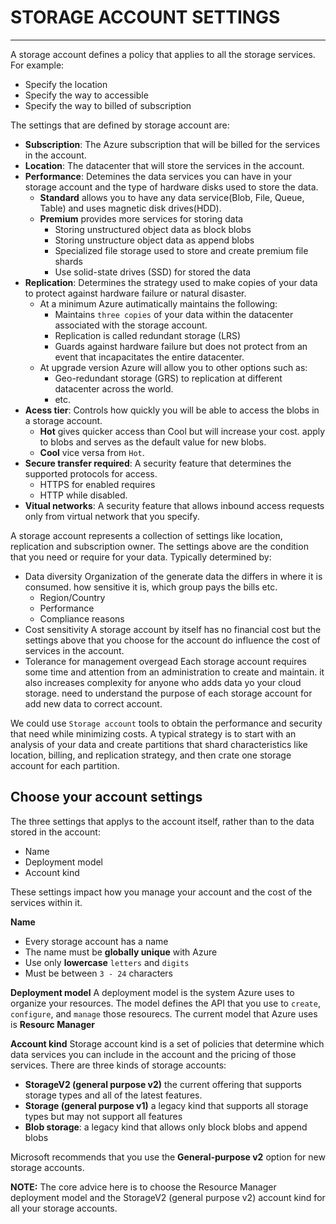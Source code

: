 # STORAGE ACCOUNT SETTINGS
---

A storage account defines a policy that applies to all the storage services.
For example:
- Specify the location
- Specify the way to accessible
- Specify the way to billed of subscription

The settings that are defined by storage account are:
- **Subscription**: The Azure subscription that will be billed for the services in the account.
- **Location**: The datacenter that will store the services in the account.
- **Performance**: Detemines the data services you can have in your storage account and the type of hardware disks used to store the data.
  * **Standard** allows you to have any data service(Blob, File, Queue, Table) and uses magnetic disk drives(HDD).
  * **Premium** provides more services for storing data
    * Storing unstructured object data as block blobs
    * Storing unstructure object data as append blobs
    * Specialized file storage used to store and create premium file shards
    * Use solid-state drives (SSD) for stored the data
- **Replication**: Determines the strategy used to make copies of your data to protect against hardware failure or natural disaster.
  * At a minimum Azure autimatically maintains the following:
    * Maintains `three copies` of your data within the datacenter associated with the storage account.
    * Replication is called redundant storage (LRS)
    * Guards against hardware failure but does not protect from an event that incapacitates the entire datacenter.
  * At upgrade version Azure will allow you to other options such as:
    * Geo-redundant storage (GRS) to replication at different datacenter across the world.
    * etc.
- **Acess tier**: Controls how quickly you will be able to access the blobs in a storage account.
  * **Hot** gives quicker access than Cool but will increase your cost. apply to blobs and serves as the default value for new blobs.
  * **Cool** vice versa from `Hot`. 
- **Secure transfer required**: A security feature that determines the supported protocols for access.
  * HTTPS for enabled requires
  * HTTP while disabled.
- **Vitual networks**: A security feature that allows inbound access requests only from virtual network that you specify.


A storage account represents a collection of settings like location, replication and subscription owner.
The settings above are the condition that you need or require for your data. 
Typically determined by:
* Data diversity 
  Organization of the generate data the differs in where it is consumed. how sensitive it is, which group pays the bills etc.
  * Region/Country
  * Performance
  * Compliance reasons
* Cost sensitivity
  A storage account by itself has no financial cost but the settings above that you choose for the account do influence the cost of services
  in the account. 
* Tolerance for management overgead
  Each storage account requires some time and attention from an administration to create and maintain. it also increases complexity for anyone
  who adds data yo your cloud storage. need to understand the purpose of each storage account for add new data to correct account.
  
We could use `Storage account` tools to obtain the performance and security that need while minimizing costs.
A typical strategy is to start with an analysis of your data and create partitions that shard characteristics like location,
billing, and replication strategy, and then crate one storage account for each partition.

## Choose your account settings

The three settings that applys to the account itself, rather than to the data stored in the account:
* Name
* Deployment model
* Account kind

These settings impact how you manage your account and the cost of the services within it.

**Name**
* Every storage account has a name
* The name must be **globally unique** with Azure
* Use only **lowercase** `letters` and `digits`
* Must be between `3 - 24` characters

**Deployment model**
A deployment model is the system Azure uses to organize your resources. The model defines the API that you use to `create`, `configure`, and `manage` those resourecs. The current model that Azure uses is **Resourc Manager**

**Account kind**
Storage account kind is a set of policies that determine which data services you can include in the account and the pricing of those services. There are three kinds of storage accounts:

* **StorageV2 (general purpose v2)** the current offering that supports storage types and all of the latest features.
* **Storage (general purpose v1)** a legacy kind that supports all storage types but may not support all features
* **Blob storage**: a legacy kind that allows only block blobs and append blobs

Microsoft recommends that you use the **General-purpose v2** option for new storage accounts.

**NOTE:** The core advice here is to choose the Resource Manager deployment model and the StorageV2 (general purpose v2) account kind for all your storage accounts.
